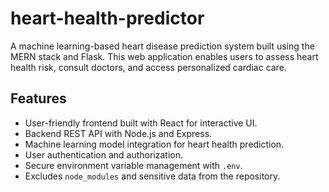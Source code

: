 # heart-health-predictor
A machine learning-based heart disease prediction system built using the MERN stack and Flask. This web application enables users to assess heart health risk, consult doctors, and access personalized cardiac care.

## Features

- User-friendly frontend built with React for interactive UI.
- Backend REST API with Node.js and Express.
- Machine learning model integration for heart health prediction.
- User authentication and authorization.
- Secure environment variable management with `.env`.
- Excludes `node_modules` and sensitive data from the repository.
